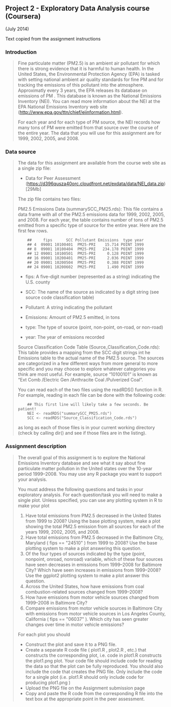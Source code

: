 ## Project 2 - Exploratory Data Analysis course (Coursera)

(July 2014)

Text copied from the assignment instructions

### Introduction

> Fine particulate matter (PM2.5) is an ambient air pollutant for which there is strong evidence that it is harmful
> to human health. In the United States, the Environmental Protection Agency (EPA) is tasked with setting
> national ambient air quality standards for fine PM and for tracking the emissions of this pollutant into the
> atmosphere. Approximatly every 3 years, the EPA releases its database on emissions of PM . This
> database is known as the National Emissions Inventory (NEI). You can read more information about the
> NEI at the EPA National Emissions Inventory web site (http://www.epa.gov/ttn/chief/eiinformation.html).
> 
> For each year and for each type of PM source, the NEI records how many tons of PM were emitted from
> that source over the course of the entire year. The data that you will use for this assignment are for 1999,
> 2002, 2005, and 2008.

### Data source

> The data for this assignment are available from the course web site as a single zip file:
> 
> - Data for Peer Assessment (https://d396qusza40orc.cloudfront.net/exdata/data/NEI_data.zip) [29Mb]
> 
> The zip file contains two files:
> 
> PM2.5 Emissions Data (summarySCC_PM25.rds): This file contains a data frame with all of the PM2.5 emissions data for 1999, 2002, 2005, and 2008. For each year, the table contains number of tons of PM2.5 emitted from a specific type of source for the entire year. Here are the first few rows.
> 
> ```
>     ##     fips      SCC Pollutant Emissions  type year
>     ## 4  09001 10100401  PM25-PRI    15.714 POINT 1999
>     ## 8  09001 10100404  PM25-PRI   234.178 POINT 1999
>     ## 12 09001 10100501  PM25-PRI     0.128 POINT 1999
>     ## 16 09001 10200401  PM25-PRI     2.036 POINT 1999
>     ## 20 09001 10200504  PM25-PRI     0.388 POINT 1999
>     ## 24 09001 10200602  PM25-PRI     1.490 POINT 1999
> ```
> 
>   -  fips: A five-digit number (represented as a string) indicating the U.S. county
> 
>   -  SCC: The name of the source as indicated by a digit string (see source code classification table)
> 
>   -  Pollutant: A string indicating the pollutant
> 
>   -  Emissions: Amount of PM2.5 emitted, in tons
> 
>   -  type: The type of source (point, non-point, on-road, or non-road)
> 
>   -  year: The year of emissions recorded
> 
> Source Classification Code Table (Source_Classification_Code.rds): This table provides a mapping from the SCC digit strings int he Emissions table to the actual name of the PM2.5 source. The sources are categorized in a few different ways from more general to more specific and you may choose to explore whatever categories you think are most useful. For example, source “10100101” is known as “Ext Comb /Electric Gen /Anthracite Coal /Pulverized Coal”.
> 
> You can read each of the two files using the readRDS() function in R. For example, reading in each file can be done with the following code:
> 
> ```
>     ## This first line will likely take a few seconds. Be patient!
>     NEI <- readRDS("summarySCC_PM25.rds")
>     SCC <- readRDS("Source_Classification_Code.rds")
> ```
> 
> as long as each of those files is in your current working directory (check by calling dir() and see if those files are in the listing).

### Assignment description

> The overall goal of this assignment is to explore the National Emissions Inventory database and see what it say about fine particulate matter pollution in the United states over the 10-year period 1999–2008. You may use any R package you want to support your analysis.
> 
> You must address the following questions and tasks in your exploratory analysis. For each question/task you will need to make a single plot. Unless specified, you can use any plotting system in R to make your plot
> 
> 1. Have total emissions from PM2.5 decreased in the United States from 1999 to 2008? Using the base plotting system, make a plot showing the total PM2.5 emission from all sources for each of the years 1999, 2002, 2005, and 2008.
> 2. Have total emissions from PM2.5 decreased in the Baltimore City, Maryland ( fips == "24510" ) from 1999 to 2008? Use the base plotting system to make a plot answering this question.
> 3. Of the four types of sources indicated by the type (point, nonpoint, onroad, nonroad) variable, which of these four sources have seen decreases in emissions from 1999–2008 for Baltimore City? Which have seen increases in emissions from 1999–2008? Use the ggplot2 plotting system to make a plot answer this question.
> 4. Across the United States, how have emissions from coal combustion-related sources changed from 1999–2008?
> 5. How have emissions from motor vehicle sources changed from 1999–2008 in Baltimore City?
> 6. Compare emissions from motor vehicle sources in Baltimore City with emissions from motor vehicle sources in Los Angeles County, California ( fips == "06037" ). Which city has seen greater changes over time in motor vehicle emissions?
> 
> For each plot you should
> 
> - Construct the plot and save it to a PNG file.
> - Create a separate R code file ( plot1.R , plot2.R , etc.) that constructs the corresponding plot, i.e. code in plot1.R constructs the plot1.png plot. Your code file should include code for reading the data so that the plot can be fully reproduced. You should also include the code that creates the PNG file. Only include the code for a single plot (i.e. plot1.R should only include code for producing plot1.png )
> - Upload the PNG file on the Assignment submission page
> - Copy and paste the R code from the corresponding R file into the text box at the appropriate point in the peer assessment.


